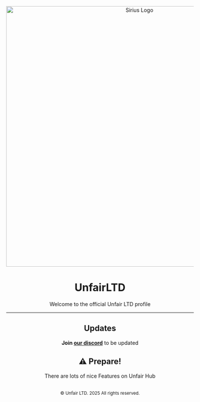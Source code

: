 <div align="center">
  <picture>
  <source media="(prefers-color-scheme: dark)" srcset="https://i.postimg.cc/sgSxc0rx/Unbenannt.png" />
  <img alt="Sirius Logo" width="700" src=""/>
  </picture>
  
  <h1>UnfairLTD</h1>

  <p>Welcome to the official Unfair LTD profile </p>

  <hr>
  
  ## Updates
  **Join [our discord](https://discord.gg/7m6n24djSh)** to be updated

  ## ⚠️ Prepare!
  There are lots of nice Features on Unfair Hub

  <br>
  <sub>© Unfair LTD. 2025 All rights reserved.</sub><br>
</div>
